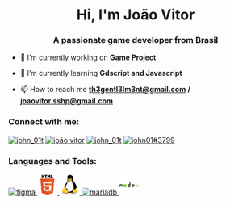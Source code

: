 <h1 align="center">Hi, I'm João Vitor</h1>
<h3 align="center">A passionate game developer from Brasil</h3>

- 🔭 I’m currently working on **Game Project**

- 🌱 I’m currently learning **Gdscript and Javascript**

- 📫 How to reach me **th3gentl3lm3nt@gmail.com** **/** **joaovitor.sshp@gmail.com**

<h3 align="left">Connect with me:</h3>
<p align="left">
<a href="https://twitter.com/john_01t" target="blank"><img align="center" src="https://img.icons8.com/plasticine/2x/twitter--v2.png" alt="john_01t" height="40" width="40" /></a>
<a href="https://linkedin.com/in/joãovitor01t" target="blank"><img align="center" src="https://img.icons8.com/plasticine/2x/linkedin.png" alt="joão vitor" height="40" width="40" /></a>
<a href="https://instagram.com/john_01t" target="blank"><img align="center" src="https://img.icons8.com/plasticine/2x/instagram.png" alt="john_01t" height="40" width="40" /></a>
<a href="https://discord.gg/#3799" target="blank"><img align="center" src="https://img.icons8.com/plasticine/2x/discord-logo.png" alt="john01#3799" height="40" width="40" /></a>
</p>

<h3 align="left">Languages and Tools:</h3>
<p align="left"> <a href="https://www.figma.com/" target="_blank"> <img src="https://www.vectorlogo.zone/logos/figma/figma-icon.svg" alt="figma" width="40" height="40"/> </a> <a href="https://www.w3.org/html/" target="_blank"> <img src="https://raw.githubusercontent.com/devicons/devicon/master/icons/html5/html5-original-wordmark.svg" alt="html5" width="40" height="40"/> </a> <a href="https://www.linux.org/" target="_blank"> <img src="https://raw.githubusercontent.com/devicons/devicon/master/icons/linux/linux-original.svg" alt="linux" width="40" height="40"/> </a> <a href="https://mariadb.org/" target="_blank"> <img src="https://www.vectorlogo.zone/logos/mariadb/mariadb-icon.svg" alt="mariadb" width="40" height="40"/> </a> <a href="https://nodejs.org" target="_blank"> <img src="https://raw.githubusercontent.com/devicons/devicon/master/icons/nodejs/nodejs-original-wordmark.svg" alt="nodejs" width="40" height="40"/> </a> </p>
